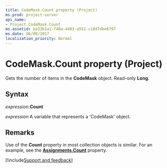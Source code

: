 ```yaml
---
title: CodeMask.Count property (Project)
ms.prod: project-server
api_name:
- Project.CodeMask.Count
ms.assetid: ba33b1a1-f40a-4483-a551-c18d7dbe6797
ms.date: 06/08/2017
localization_priority: Normal
---
```



# CodeMask.Count property (Project)

Gets the number of items in the  **CodeMask** object. Read-only **Long**.


## Syntax

_expression_.**Count**

_expression_ A variable that represents a 'CodeMask' object.


## Remarks

Use of the  **Count** property in most collection objects is similar. For an example, see the **[Assignments.Count](Project.Assignments.Count.md)** property.

[!include[Support and feedback](~/includes/feedback-boilerplate.md)]